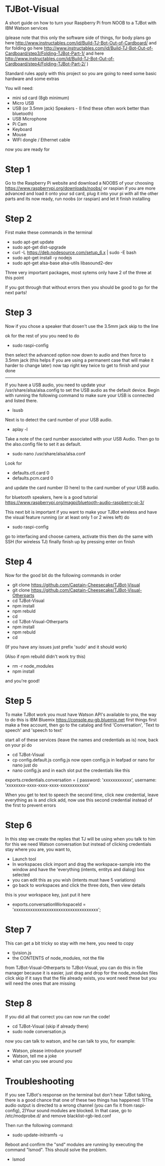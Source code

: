 # TJBot-Visual
A short guide on how to turn your Raspberry Pi from NOOB to a TJBot with IBM Watson services

(please note that this only the software side of things, for body plans go here http://www.instructables.com/id/Build-TJ-Bot-Out-of-Cardboard/ and for folding go here http://www.instructables.com/id/Build-TJ-Bot-Out-of-Cardboard/step3/Folding-TJBot-Part-1/ and here http://www.instructables.com/id/Build-TJ-Bot-Out-of-Cardboard/step4/Folding-TJBot-Part-2/ )

Standard rules apply with this project so you are going to need some basic hardware and some extras

You will need:
- mini sd card (8gb minimum)
- Micro USB
- USB (or 3.5mm jack) Speakers - (I find these often work better than bluetooth)
- USB Microphone
- Pi Cam
- Keyboard
- Mouse
- WIFI dongle / Ethernet cable

now you are ready for 
# Step 1

Go to the Raspberry Pi website and download a NOOBS of your choosing https://www.raspberrypi.org/downloads/noobs/ or raspian if you are more advanced and load it onto your sd card, plug it into your pi with all the other parts and its now ready, run noobs (or raspian) and let it finish installing

# Step 2

First make these commands in the terminal
- sudo apt-get update
- sudo apt-get dist-upgrade
- curl -L https://deb.nodesource.com/setup_6.x | sudo -E bash
- sudo apt-get install -y nodejs
- sudo apt-get alsa-base alsa-utils libasound2-dev

Three very important packages, most sytems only have 2 of the three at this point

If you got through that without errors then you should be good to go for the next parts!

# Step 3

Now if you chose a speaker that dosen't use the 3.5mm jack skip to the line

ok for the rest of you you need to do
- sudo raspi-config

then select the advanced option
now down to audio and then force to 3.5mm jack (this helps if you are using a permanent case that will make it harder to change later)
now tap right key twice to get to finish and your done

----------------------------------------------------------------------------------

If you have a USB audio, you need to update your /usr/share/alsa/alsa.config to set the USB audio as the default device. Begin with running the following command to make sure your USB is connected and listed there.
- lsusb 

Next is to detect the card number of your USB audio.
- aplay -l 

Take a note of the card number associated with your USB Audio. Then go to the also.config file to set it as default.
- sudo nano /usr/share/alsa/alsa.conf

Look for
- defaults.ctl.card 0
- defaults.pcm.card 0

and update the card number (0 here) to the card number of your USB audio.

for bluetooth speakers, here is a good tutorial https://www.raspberrypi.org/magpi/bluetooth-audio-raspberry-pi-3/

This next bit is important if you want to make your TJBot wireless and have the visual feature running (or at least only 1 or 2 wires left) 
do
- sudo raspi-config

go to interfacing and choose camera, activate this
then do the same with SSH (for wireless TJ)
finally finish up by pressing enter on finish

# Step 4

Now for the good bit do the following commands in order
- git clone https://github.com/Captain-Cheesecake/TJBot-Visual
- git clone https://github.com/Captain-Cheesecake/TJBot-Visual-Otherparts
- cd TJBot-Visual
- npm install
- npm rebuld
- cd
- cd TJBot-Visual-Otherparts
- npm install
- npm rebuld
- cd

(If you have any issues just prefix 'sudo' and it should work)

(Also if npm rebuild didn't work try this)
- rm -r node_modules
- npm install

and you're good!

# Step 5

To make TJBot work you must have Watson API's available to you, the way to do this is IBM Bluemix https://console.eu-gb.bluemix.net
first things first make a free account, then go to the catalog and find 'Conversation', 'Text to speech' and 'speech to text'

start all of these services (leave the names and credentials as is)
now, back on your pi do
- cd TJBot-Visual
- cp config.default.js config.js
now open config.js in leafpad or nano
for nano just do
- nano config.js
and in each slot put the credentials like this

exports.credentials.conversation = {
	password: 'xxxxxxxxxxxx',
	username: 'xxxxxxxx-xxxx-xxxx-xxxx-xxxxxxxxxxxx'

When you get to text to speech the second time, click new credential, leave everything as is and click add, now use this second credential instead of the first to prevent errors
# Step 6

In this step we create the replies that TJ will be using when you talk to him
for this we need Watson conversation but instead of clicking credentials stay where you are, you want to,
- Launch tool
- In workspaces click import and drag the workspace-sample into the window and have the 'everything (intents, entitys and dialog) box selected
- you can edit this as you wish (intents must have 5 variations)
- go back to workspaces and click the three dots, then view details

this is your workspace key, just put it here
- exports.conversationWorkspaceId = 'xxxxxxxxxxxxxxxxxxxxxxxxxxxxxxxxxxxx';

# Step 7

This can get a bit tricky so stay with me here,
you need to copy
- tjvision.js
- the CONTENTS of node_modules, not the file

from TJBot-Visual-Otherparts to TJBot-Visual, you can do this in file manager because it is easier, just drag and drop
for the node_modules files click skip if it says that the file already exists, you wont need these but you will need the ones that are missing

# Step 8
If you did all that correct you can now run the code!
- cd TJBot-Visual (skip if already there)
- sudo node conversation.js

now you can talk to watson, and he can talk to you, for example:
- Watson, please introduce yourself
- Watson, tell me a joke
- what can you see around you

# Troubleshooting

If you see TJBot's response on the terminal but don't hear TJBot talking, there is a good chance that one of these two things has happened: 1)The audio output is directed to a wrong channel (you can fix it from raspi-config), 2)Your sound modules are blocked. In that case, go to /etc/modprobe.d/ and remove blacklist-rgb-led.conf

Then run the following command:
- sudo update-initramfs -u

Reboot and confirm the "snd" modules are running by executing the command "lsmod". This should solve the problem.
- lsmod

